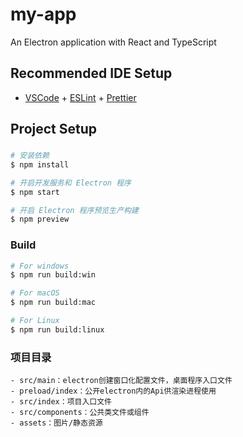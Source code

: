 # my-app

An Electron application with React and TypeScript

## Recommended IDE Setup

- [VSCode](https://code.visualstudio.com/) + [ESLint](https://marketplace.visualstudio.com/items?itemName=dbaeumer.vscode-eslint) + [Prettier](https://marketplace.visualstudio.com/items?itemName=esbenp.prettier-vscode)

## Project Setup

### 

```bash
# 安装依赖
$ npm install

# 开启开发服务和 Electron 程序
$ npm start

# 开启 Electron 程序预览生产构建
$ npm preview
```


### Build

```bash
# For windows
$ npm run build:win

# For macOS
$ npm run build:mac

# For Linux
$ npm run build:linux
```

### 项目目录
    - src/main：electron创建窗口化配置文件，桌面程序入口文件
    - preload/index：公开electron内的Api供渲染进程使用
    - src/index：项目入口文件
    - src/components：公共类文件或组件
    - assets：图片/静态资源